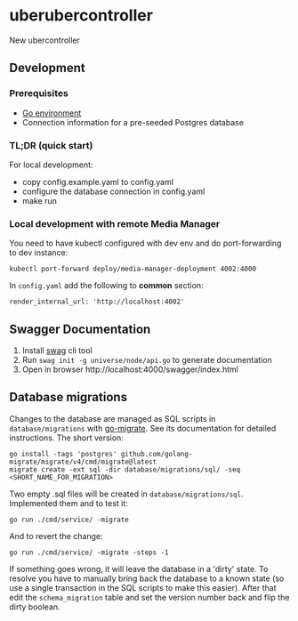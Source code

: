 # uberubercontroller
New ubercontroller


## Development

### Prerequisites

- [Go environment](https://go.dev/doc/install)
- Connection information for a pre-seeded Postgres database

### TL;DR (quick start)

For local development:

 - copy config.example.yaml to config.yaml
 - configure the database connection in config.yaml
 - make run

### Local development with remote Media Manager

You need to have kubectl configured with dev env and do port-forwarding to dev instance:

```
kubectl port-forward deploy/media-manager-deployment 4002:4000
```

In `config.yaml` add the following to **common** section:

```
render_internal_url: 'http://localhost:4002'
```

## Swagger Documentation
1. Install [swag](https://github.com/swaggo/swag) cli tool
2. Run `swag init -g universe/node/api.go` to generate documentation
3. Open in browser http://localhost:4000/swagger/index.html

## Database migrations

Changes to the database are managed as SQL scripts in `database/migrations`
with [go-migrate](https://github.com/golang-migrate/migrate). See its documentation for detailed instructions. The short version:

```
go install -tags 'postgres' github.com/golang-migrate/migrate/v4/cmd/migrate@latest
migrate create -ext sql -dir database/migrations/sql/ -seq <SHORT_NAME_FOR_MIGRATION>
```
Two empty .sql files will be created in `database/migrations/sql`.
Implemented them and to test it:
```
go run ./cmd/service/ -migrate
```

And to revert the change:
```
go run ./cmd/service/ -migrate -steps -1
```

If something goes wrong, it will leave the database in a 'dirty' state.
To resolve you have to manually bring back the database to a known state (so use a single transaction in the SQL scripts to make this easier).
After that edit the `schema_migration` table and set the version number back and flip the dirty boolean.
